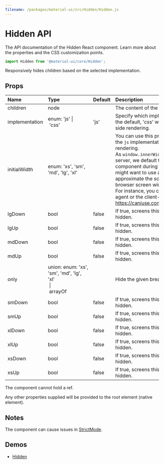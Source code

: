 ```yaml
---
filename: /packages/material-ui/src/Hidden/Hidden.js
---
```


<!--- This documentation is automatically generated, do not try to edit it. -->

# Hidden API

<p class="description">The API documentation of the Hidden React component. Learn more about the properties and the CSS customization points.</p>

```js
import Hidden from '@material-ui/core/Hidden';
```

Responsively hides children based on the selected implementation.

## Props

| Name | Type | Default | Description |
|:-----|:-----|:--------|:------------|
| <span class="prop-name">children</span> | <span class="prop-type">node</span> |  | The content of the component. |
| <span class="prop-name">implementation</span> | <span class="prop-type">enum:&nbsp;'js'&nbsp;&#124;<br>&nbsp;'css'<br></span> | <span class="prop-default">'js'</span> | Specify which implementation to use.  'js' is the default, 'css' works better for server-side rendering. |
| <span class="prop-name">initialWidth</span> | <span class="prop-type">enum:&nbsp;'xs', 'sm', 'md', 'lg', 'xl'<br></span> |  | You can use this property when choosing the `js` implementation with server-side rendering.<br>As `window.innerWidth` is unavailable on the server, we default to rendering an empty component during the first mount. You might want to use an heuristic to approximate the screen width of the client browser screen width.<br>For instance, you could be using the user-agent or the client-hints. https://caniuse.com/#search=client%20hint |
| <span class="prop-name">lgDown</span> | <span class="prop-type">bool</span> | <span class="prop-default">false</span> | If true, screens this size and down will be hidden. |
| <span class="prop-name">lgUp</span> | <span class="prop-type">bool</span> | <span class="prop-default">false</span> | If true, screens this size and up will be hidden. |
| <span class="prop-name">mdDown</span> | <span class="prop-type">bool</span> | <span class="prop-default">false</span> | If true, screens this size and down will be hidden. |
| <span class="prop-name">mdUp</span> | <span class="prop-type">bool</span> | <span class="prop-default">false</span> | If true, screens this size and up will be hidden. |
| <span class="prop-name">only</span> | <span class="prop-type">union:&nbsp;enum:&nbsp;'xs', 'sm', 'md', 'lg', 'xl'<br>&nbsp;&#124;<br>&nbsp;arrayOf<br></span> |  | Hide the given breakpoint(s). |
| <span class="prop-name">smDown</span> | <span class="prop-type">bool</span> | <span class="prop-default">false</span> | If true, screens this size and down will be hidden. |
| <span class="prop-name">smUp</span> | <span class="prop-type">bool</span> | <span class="prop-default">false</span> | If true, screens this size and up will be hidden. |
| <span class="prop-name">xlDown</span> | <span class="prop-type">bool</span> | <span class="prop-default">false</span> | If true, screens this size and down will be hidden. |
| <span class="prop-name">xlUp</span> | <span class="prop-type">bool</span> | <span class="prop-default">false</span> | If true, screens this size and up will be hidden. |
| <span class="prop-name">xsDown</span> | <span class="prop-type">bool</span> | <span class="prop-default">false</span> | If true, screens this size and down will be hidden. |
| <span class="prop-name">xsUp</span> | <span class="prop-type">bool</span> | <span class="prop-default">false</span> | If true, screens this size and up will be hidden. |

The component cannot hold a ref.

Any other properties supplied will be provided to the root element (native element).

## Notes

The component can cause issues in [StrictMode](https://reactjs.org/docs/strict-mode.html).

## Demos

- [Hidden](/components/hidden/)

